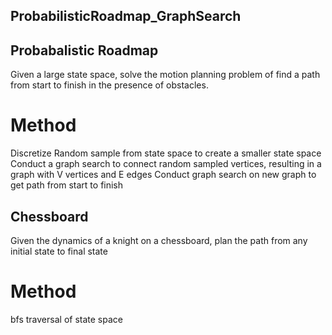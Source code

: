 ## ProbabilisticRoadmap_GraphSearch

## Probabalistic Roadmap
Given a large state space, solve the motion planning problem of find a path from start to finish in the presence of obstacles.

# Method
Discretize
Random sample from state space to create a smaller state space
Conduct a graph search to connect random sampled vertices, resulting in a graph with V vertices and E edges
Conduct graph search on new graph to get path from start to finish

## Chessboard
Given the dynamics of a knight on a chessboard, plan the path from any initial state to final state

# Method
bfs traversal of state space
